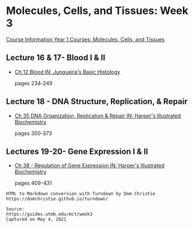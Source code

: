 # Molecules, Cells, and Tissues: Week 3

[Course Information Year 1 Courses: Molecules, Cells, and Tissues](/usmle/mct/course-information.md)

## Lecture 16 & 17- Blood I & II

*   [Ch 12 Blood IN: Junqueira's Basic Histology](http://libux.utmb.edu/login?url=https://accessmedicine.mhmedical.com/content.aspx?bookid=2430&sectionid=190281178)
    
    pages 234-249
    

## Lecture 18 - DNA Structure, Replication, & Repair

*   [Ch 35 DNA Organization, Replication & Repair IN: Harper's Illustrated Biochemistry](http://libux.utmb.edu/login?url=https://accessmedicine.mhmedical.com/content.aspx?bookid=1366&sectionid=73245009)
    
    pages 350-373
    

## Lectures 19-20- Gene Expression I & II

*   [Ch 38 - Regulation of Gene Expression IN: Harper's Illustrated Biochemistry](http://libux.utmb.edu/login?url=https://accessmedicine.mhmedical.com/content.aspx?bookid=1366&sectionid=73245369)
    
    pages 409-431

```
HTML to Markdown conversion with Turndown by Dom Christie
https://domchristie.github.io/turndown/

Source:
https://guides.utmb.edu/mct/week3
Captured on May 4, 2021
```
